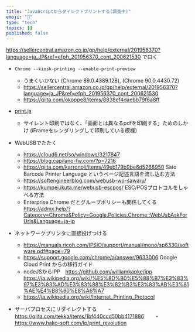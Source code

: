 ```yaml
---
title: "JavaScriptからダイレクトプリントする(調査中)"
emoji: "💭"
type: "tech"
topics: []
published: false
---
```


https://sellercentral.amazon.co.jp/gp/help/external/201956370?language=ja_JP&ref=efph_201956370_cont_200621530 で曰く

- `Chrome --kiosk-printing --enable-print-preview`
  - うまくいかない (Chrome 89.0.4389.128), (Chrome 90.0.4430.72)
  - https://sellercentral.amazon.co.jp/gp/help/external/201956370?language=ja_JP&ref=efph_201956370_cont_200621530
  - https://qiita.com/okoppe8/items/8838ef4daebb79f6a8ff

- [print.js](https://printjs.crabbly.com/)
  - サイレント印刷ではなく、「画面とは異なるpdfを印刷する」ためのしかけ (iFrameをレンダリングして印刷している模様)
 
- WebUSBでたたく
  - https://cloud6.net/so/windows/3217847
  - https://blog.capilano-fw.com/?p=7216
  - https://qiita.com/karronoli/items/49eb179b9be6d5268950 Sato Barcode Printer Language というページ記述言語を流し込む方法
  - https://softengineerblog.com/webusb-wo-sawaru/
  - https://kumpei.ikuta.me/webusb-escpos/ ESC/POSプロトコルをしゃべる方法
  - Enterprise Chrome だとグループポリシーも関係してくる　https://admx.help/?Category=Chrome&Policy=Google.Policies.Chrome::WebUsbAskForUrls&Language=ja-jp
 
 - ネットワークプリンタに直接投げつける
   - https://manuals.ricoh.com/IPSiO/support/manual/mono/sp6330/software.pdf#page=79
   - https://support.google.com/chrome/a/answer/9633006 Google Cloud Print からの移行ガイド
   - nodeJSからIPP　https://github.com/williamkapke/ipp
  https://ja.wikipedia.org/wiki/%E5%8D%B0%E5%88%B7%E3%83%97%E3%83%AD%E3%83%88%E3%82%B3%E3%83%AB%E3%81%AE%E4%B8%80%E8%A6%A7
   - https://ja.wikipedia.org/wiki/Internet_Printing_Protocol
 
 - サーバプロセスにリダイレクトする
 　　- https://qiita.com/tekka/items/1bf440ccd50bb4171886
 　　- https://www.hako-soft.com/lp/print_revolution
